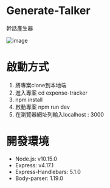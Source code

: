 # Generate-Talker
幹話產生器

![image]('https://github.com/Esther60237/A5_exercise/blob/master/%E8%A8%BB%E8%A7%A3%202020-08-11%20225749.png')

# 啟動方式
1. 將專案clone到本地端
2. 進入專案 cd expense-tracker
3. npm install
4. 啟動專案 npm run dev
5. 在瀏覽器網址列輸入localhost : 3000

# 開發環境
- Node.js: v10.15.0
- Express: v4.17.1
- Express-Handlebars: 5.1.0
- Body-parser: 1.19.0